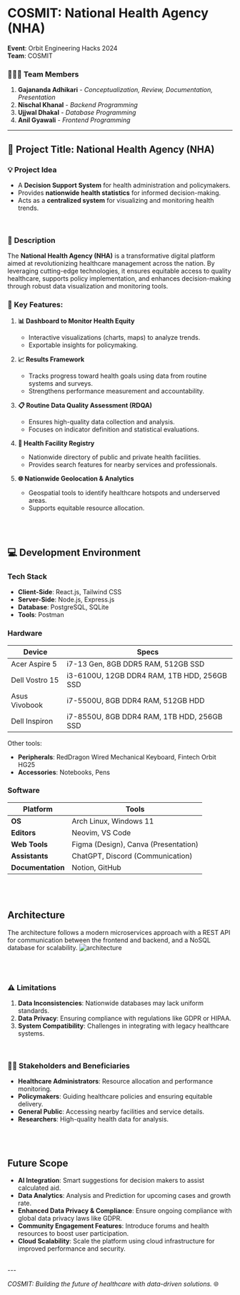 # COSMIT: National Health Agency (NHA)

**Event**: Orbit Engineering Hacks 2024 <br>
**Team**: COSMIT  

### 🧑‍🤝‍🧑 Team Members  
1. **Gajananda Adhikari** - *Conceptualization, Review, Documentation, Presentation*  
2. **Nischal Khanal** - *Backend Programming*  
3. **Ujjwal Dhakal** - *Database Programming*  
4. **Anil Gyawali** - *Frontend Programming*  

---

## 📌 Project Title: **National Health Agency (NHA)**  

### 💡 Project Idea  
- A **Decision Support System** for health administration and policymakers.  
- Provides **nationwide health statistics** for informed decision-making.  
- Acts as a **centralized system** for visualizing and monitoring health trends.
<br>


### 📝 **Description**  
The **National Health Agency (NHA)** is a transformative digital platform aimed at revolutionizing healthcare management across the nation. By leveraging cutting-edge technologies, it ensures equitable access to quality healthcare, supports policy implementation, and enhances decision-making through robust data visualization and monitoring tools.

### 🌟 Key Features:  

1. **📊 Dashboard to Monitor Health Equity**  
   - Interactive visualizations (charts, maps) to analyze trends.  
   - Exportable insights for policymaking.  

2. **📈 Results Framework**  
   - Tracks progress toward health goals using data from routine systems and surveys.  
   - Strengthens performance measurement and accountability.  

3. **📋 Routine Data Quality Assessment (RDQA)**  
   - Ensures high-quality data collection and analysis.  
   - Focuses on indicator definition and statistical evaluations.  

4. **🏥 Health Facility Registry**  
   - Nationwide directory of public and private health facilities.  
   - Provides search features for nearby services and professionals.  

5. **🌐 Nationwide Geolocation & Analytics**  
   - Geospatial tools to identify healthcare hotspots and underserved areas.  
   - Supports equitable resource allocation.  
<br>
<br>


## 💻 Development Environment  

### **Tech Stack**  
- **Client-Side**: React.js, Tailwind CSS  
- **Server-Side**: Node.js, Express.js  
- **Database**: PostgreSQL, SQLite  
- **Tools**: Postman  

### **Hardware**  
| Device              | Specs                                         |
|---------------------|-----------------------------------------------|
| Acer Aspire 5       | i7-13 Gen, 8GB DDR5 RAM, 512GB SSD           |
| Dell Vostro 15      | i3-6100U, 12GB DDR4 RAM, 1TB HDD, 256GB SSD  |
| Asus Vivobook       | i7-5500U, 8GB DDR4 RAM, 512GB HDD            |
| Dell Inspiron       | i7-8550U, 8GB DDR4 RAM, 1TB HDD, 256GB SSD   |

Other tools:  
- **Peripherals**: RedDragon Wired Mechanical Keyboard, Fintech Orbit HG25  
- **Accessories**: Notebooks, Pens  

### **Software**  
| Platform           | Tools                                       |
|--------------------|---------------------------------------------|
| **OS**             | Arch Linux, Windows 11                     |
| **Editors**        | Neovim, VS Code                             |
| **Web Tools**      | Figma (Design), Canva (Presentation)        |
| **Assistants**     | ChatGPT, Discord (Communication)            |
| **Documentation**  | Notion, GitHub                              |

<br>
<br>

## Architecture
The architecture follows a modern microservices approach with a REST API for communication between the frontend and backend, and a NoSQL database for scalability.
![architecture](https://github.com/user-attachments/assets/8f6c0e7f-e994-483d-acc8-df67bcd84eb6)

<br>
<br>

### ⚠️ Limitations  

1. **Data Inconsistencies**: Nationwide databases may lack uniform standards.  
2. **Data Privacy**: Ensuring compliance with regulations like GDPR or HIPAA.  
3. **System Compatibility**: Challenges in integrating with legacy healthcare systems.  
<br>

### 🧑‍💼 **Stakeholders and Beneficiaries**  

- **Healthcare Administrators**: Resource allocation and performance monitoring.  
- **Policymakers**: Guiding healthcare policies and ensuring equitable delivery.  
- **General Public**: Accessing nearby facilities and service details.  
- **Researchers**: High-quality health data for analysis.  

<br>
<br>

## **Future Scope**

- **AI Integration**: Smart suggestions for decision makers to assist calculated aid.
- **Data Analytics**: Analysis and Prediction for upcoming cases and growth rate.
- **Enhanced Data Privacy & Compliance**: Ensure ongoing compliance with global data privacy laws like GDPR.
- **Community Engagement Features**: Introduce forums and health resources to boost user participation.
- **Cloud Scalability**: Scale the platform using cloud infrastructure for improved performance and security.

<br>
---

*COSMIT: Building the future of healthcare with data-driven solutions.* 🌐
